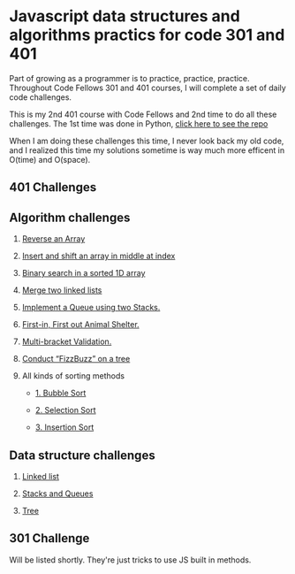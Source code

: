 # Javascript data structures and algorithms practics for code 301 and 401

Part of growing as a programmer is to practice, practice, practice. Throughout Code Fellows 301 and 401 courses, I will complete a set of daily code challenges.

This is my 2nd 401 course with Code Fellows and 2nd time to do all these challenges. The 1st time was done in Python, [click here to see the repo](https://github.com/PengChen11/python-data-structures-and-algorithms)

When I am doing these challenges this time, I never look back my old code, and I realized this time my solutions sometime is way much more efficent in O(time) and O(space).

## 401 Challenges

## Algorithm challenges

1. [Reverse an Array](401-challenges/algorithms/arrayReverse/readme.md)

2. [Insert and shift an array in middle at index](401-challenges/algorithms/arrayShift/readme.md)

3. [Binary search in a sorted 1D array](401-challenges/algorithms/arrayBinarySearch/readme.md)

4. [Merge two linked lists](401-challenges/algroithms/../algorithms/llZip/readme.md)

5. [Implement a Queue using two Stacks.](401-challenges/algorithms/queueWithStacks/readme.md)

6. [First-in, First out Animal Shelter.](401-challenges/algorithms/fifoAnimalShelter/readme.md)

7. [Multi-bracket Validation.](401-challenges/algorithms/multiBracketValidation/README.md)

8. [Conduct “FizzBuzz” on a tree](401-challenges/algrothms/../algorithms/fizzBuzzTree/readme.md)

9. All kinds of sorting methods

    - [1. Bubble Sort](401-challenges/algorithms/sort/1_bubble_sort/bubble_sort.md)

    - [2. Selection Sort](401-challenges/algorithms/sort/2_selection_sort/selection_sort.md)

    - [3. Insertion Sort](401-challenges/algorithms/sort/3_insertion_sort/insertion_sort.md)

<!-- [10. Merge sort](dsa/challenges/merge_sort/README.md) -->

<!-- [11. Quick sort](dsa/challenges/quick_sort/README.md) -->

<!-- [12. Repeated Word](dsa/challenges/repeated_word/README.md) -->

<!-- [13. Tree intersection](dsa/challenges/tree_intersection/README.md) -->

<!-- [14. Left Join two hash tables](dsa/challenges/left_join/README.md) -->

<!-- [15. breadth-first traversal on a graph](dsa/challenges/breadth_first/readme.md) -->

<!-- [16. get edges](dsa/challenges/get_edge/readme.md) -->

<!-- [17. Depth-first traversal on a graph](dsa/challenges/depth_first/readme.md) -->

## Data structure challenges

1. [Linked list](401-challenges/data_structures/linkedList/readme.md)

2. [Stacks and Queues](401-challenges/data_structures/stacksAndQueues/readme.md)

3. [Tree](401-challenges/data_structures/tree/readme.md)

<!-- [5. Hash table](dsa/data_structures/hash_table/README.md) -->

<!-- [6. Graph](dsa/data_structures/graph/readme.md) -->

## 301 Challenge
<!-- Description of the challenge -->
Will be listed shortly. They're just tricks to use JS built in methods.
